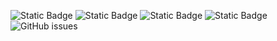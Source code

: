 ![Static Badge](https://img.shields.io/badge/blacklists-60-000000) ![Static Badge](https://img.shields.io/badge/blacklisted-2908363-cc0000) ![Static Badge](https://img.shields.io/badge/whitelisted-2250-00CC00) ![Static Badge](https://img.shields.io/badge/streaming_blacklist-28107-000000) ![GitHub issues](https://img.shields.io/github/issues/fabriziosalmi/blacklists)
